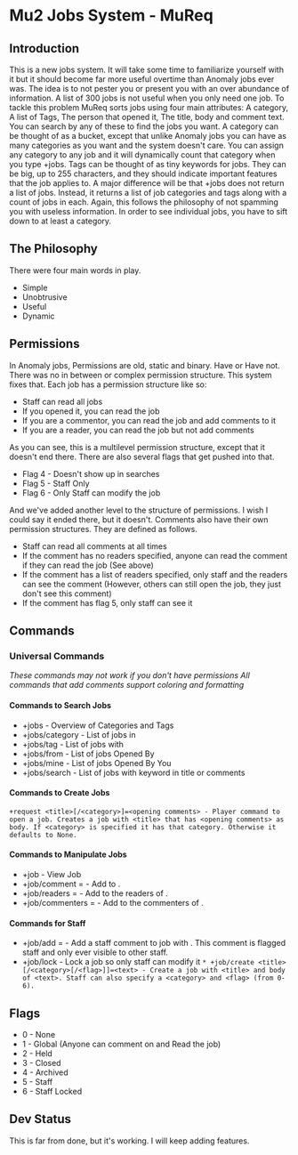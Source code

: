 # Mu2 Jobs System - MuReq


## Introduction

This is a new jobs system. It will take some time to familiarize yourself with it but it should become far more useful overtime than Anomaly jobs ever was.
The idea is to not pester  you or present you with an over abundance of information. A list of 300 jobs is not useful when you only need one job.
To tackle this problem MuReq sorts jobs using four main attributes: A category, A list of Tags, The person that opened it, The title, body and comment text.
You can search by any of these to find the jobs you want. A category can be thought of as a bucket, except that unlike Anomaly jobs you can have as many categories as you want and the system doesn't care.
You can assign any category to any job and it will dynamically count that category when you type +jobs. Tags can be thought of as tiny keywords for jobs. They can be big, up to 255 characters, and they should indicate important features that the job applies to.
A major difference will be that +jobs does not return a list of jobs. Instead, it returns a list of job categories and tags along with a count of jobs in each. Again, this follows the philosophy of not spamming you with useless information.
In order to see individual jobs, you have to sift down to at least a category.

## The Philosophy
There were four main words in play.

* Simple
* Unobtrusive
* Useful
* Dynamic

## Permissions
In Anomaly jobs, Permissions are old, static and binary. Have or Have not. There was no in between or complex permission structure. This system fixes that.
Each job has a permission structure like so:
* Staff can read all jobs
* If you opened it, you can read the job
* If you are a commentor, you can read the job and add comments to it
* If you are a reader, you can read the job but not add comments

As you can see, this is a multilevel permission structure, except that it doesn't end there. There are also several flags that get pushed into that.
* Flag 4 - Doesn't show up in searches
* Flag 5 - Staff Only
* Flag 6 - Only Staff can modify the job

And we've added another level to the structure of permissions. I wish I could say it ended there, but it doesn't. Comments also have their own permission structures. They are defined as follows.
* Staff can read all comments at all times
* If the comment has no readers specified, anyone can read the comment if they can read the job (See above)
* If the comment has a list of readers specified, only staff and the readers can see the comment (However, others can still open the job, they just don't see this comment)
* If the comment has flag 5, only staff can see it

## Commands
### Universal Commands
*These commands may not work if you don't have permissions*
*All commands that add comments support coloring and formatting*
#### Commands to Search Jobs
* +jobs - Overview of Categories and Tags
* +jobs/category <category> - List of jobs in <category>
* +jobs/tag <tag> - List of jobs with <tag>
* +jobs/from <name> - List of jobs Opened By <name>
* +jobs/mine - List of jobs Opened By You
* +jobs/search <keyword> - List of jobs with keyword in title or comments

#### Commands to Create Jobs
``+request <title>[/<category>]=<opening comments> - Player command to open a job. Creates a job with <title> that has <opening comments> as body. If <category> is specified it has that category. Otherwise it defaults to None.``

#### Commands to Manipulate Jobs
* +job <id> - View Job <id>
* +job/comment <id>=<comment> - Add <comment> to <id>.
* +job/readers <id>=<player> - Add <player> to the readers of <id>.
* +job/commenters <id>=<player> - Add <player> to the commenters of <id>.

#### Commands for Staff
* +job/add <id>=<text> - Add a staff comment to job <id> with <text>. This comment is flagged staff and only ever visible to other staff.
* +job/lock <id> - Lock a job so only staff can modify it
``* +job/create <title>[/<category>[/<flag>]]=<text> - Create a job with <title> and body of <text>. Staff can also specify a <category> and <flag> (from 0-6).``

## Flags
* 0 - None
* 1 - Global (Anyone can comment on and Read the job)
* 2 - Held
* 3 - Closed
* 4 - Archived
* 5 - Staff
* 6 - Staff Locked

## Dev Status
This is far from done, but it's working. I will keep adding features.
